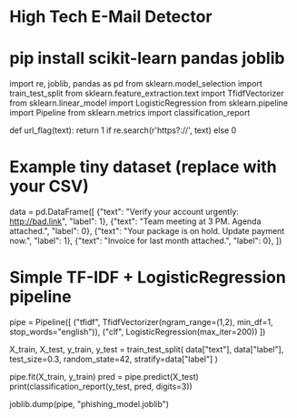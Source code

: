 # High Tech E-Mail Detector

# pip install scikit-learn pandas joblib
import re, joblib, pandas as pd
from sklearn.model_selection import train_test_split
from sklearn.feature_extraction.text import TfidfVectorizer
from sklearn.linear_model import LogisticRegression
from sklearn.pipeline import Pipeline
from sklearn.metrics import classification_report

def url_flag(text): 
    return 1 if re.search(r'https?://', text) else 0

# Example tiny dataset (replace with your CSV)
data = pd.DataFrame([
    {"text": "Verify your account urgently: http://bad.link", "label": 1},
    {"text": "Team meeting at 3 PM. Agenda attached.", "label": 0},
    {"text": "Your package is on hold. Update payment now.", "label": 1},
    {"text": "Invoice for last month attached.", "label": 0},
])

# Simple TF-IDF + LogisticRegression pipeline
pipe = Pipeline([
    ("tfidf", TfidfVectorizer(ngram_range=(1,2), min_df=1, stop_words="english")),
    ("clf", LogisticRegression(max_iter=200))
])

X_train, X_test, y_train, y_test = train_test_split(
    data["text"], data["label"], test_size=0.3, random_state=42, stratify=data["label"]
)

pipe.fit(X_train, y_train)
pred = pipe.predict(X_test)
print(classification_report(y_test, pred, digits=3))

joblib.dump(pipe, "phishing_model.joblib")